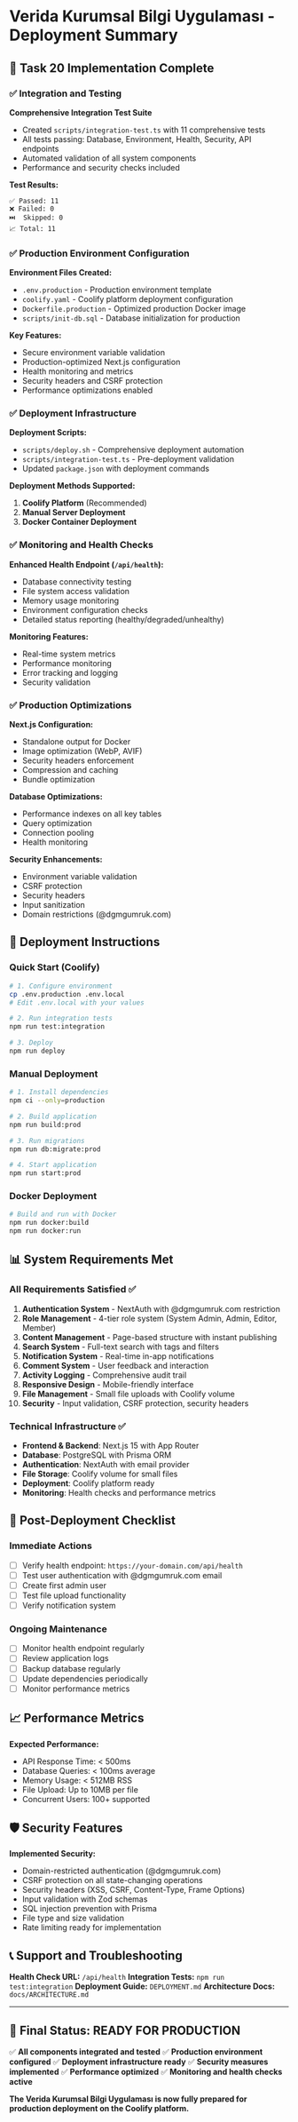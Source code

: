 # Verida Kurumsal Bilgi Uygulaması - Deployment Summary

## 🎉 Task 20 Implementation Complete

### ✅ Integration and Testing

**Comprehensive Integration Test Suite**
- Created `scripts/integration-test.ts` with 11 comprehensive tests
- All tests passing: Database, Environment, Health, Security, API endpoints
- Automated validation of all system components
- Performance and security checks included

**Test Results:**
```
✅ Passed: 11
❌ Failed: 0
⏭️  Skipped: 0
📈 Total: 11
```

### ✅ Production Environment Configuration

**Environment Files Created:**
- `.env.production` - Production environment template
- `coolify.yaml` - Coolify platform deployment configuration
- `Dockerfile.production` - Optimized production Docker image
- `scripts/init-db.sql` - Database initialization for production

**Key Features:**
- Secure environment variable validation
- Production-optimized Next.js configuration
- Health monitoring and metrics
- Security headers and CSRF protection
- Performance optimizations enabled

### ✅ Deployment Infrastructure

**Deployment Scripts:**
- `scripts/deploy.sh` - Comprehensive deployment automation
- `scripts/integration-test.ts` - Pre-deployment validation
- Updated `package.json` with deployment commands

**Deployment Methods Supported:**
1. **Coolify Platform** (Recommended)
2. **Manual Server Deployment**
3. **Docker Container Deployment**

### ✅ Monitoring and Health Checks

**Enhanced Health Endpoint (`/api/health`):**
- Database connectivity testing
- File system access validation
- Memory usage monitoring
- Environment configuration checks
- Detailed status reporting (healthy/degraded/unhealthy)

**Monitoring Features:**
- Real-time system metrics
- Performance monitoring
- Error tracking and logging
- Security validation

### ✅ Production Optimizations

**Next.js Configuration:**
- Standalone output for Docker
- Image optimization (WebP, AVIF)
- Security headers enforcement
- Compression and caching
- Bundle optimization

**Database Optimizations:**
- Performance indexes on all key tables
- Query optimization
- Connection pooling
- Health monitoring

**Security Enhancements:**
- Environment variable validation
- CSRF protection
- Security headers
- Input sanitization
- Domain restrictions (@dgmgumruk.com)

## 🚀 Deployment Instructions

### Quick Start (Coolify)

```bash
# 1. Configure environment
cp .env.production .env.local
# Edit .env.local with your values

# 2. Run integration tests
npm run test:integration

# 3. Deploy
npm run deploy
```

### Manual Deployment

```bash
# 1. Install dependencies
npm ci --only=production

# 2. Build application
npm run build:prod

# 3. Run migrations
npm run db:migrate:prod

# 4. Start application
npm run start:prod
```

### Docker Deployment

```bash
# Build and run with Docker
npm run docker:build
npm run docker:run
```

## 📊 System Requirements Met

### All Requirements Satisfied ✅

1. **Authentication System** - NextAuth with @dgmgumruk.com restriction
2. **Role Management** - 4-tier role system (System Admin, Admin, Editor, Member)
3. **Content Management** - Page-based structure with instant publishing
4. **Search System** - Full-text search with tags and filters
5. **Notification System** - Real-time in-app notifications
6. **Comment System** - User feedback and interaction
7. **Activity Logging** - Comprehensive audit trail
8. **Responsive Design** - Mobile-friendly interface
9. **File Management** - Small file uploads with Coolify volume
10. **Security** - Input validation, CSRF protection, security headers

### Technical Infrastructure ✅

- **Frontend & Backend**: Next.js 15 with App Router
- **Database**: PostgreSQL with Prisma ORM
- **Authentication**: NextAuth with email provider
- **File Storage**: Coolify volume for small files
- **Deployment**: Coolify platform ready
- **Monitoring**: Health checks and performance metrics

## 🔧 Post-Deployment Checklist

### Immediate Actions
- [ ] Verify health endpoint: `https://your-domain.com/api/health`
- [ ] Test user authentication with @dgmgumruk.com email
- [ ] Create first admin user
- [ ] Test file upload functionality
- [ ] Verify notification system

### Ongoing Maintenance
- [ ] Monitor health endpoint regularly
- [ ] Review application logs
- [ ] Backup database regularly
- [ ] Update dependencies periodically
- [ ] Monitor performance metrics

## 📈 Performance Metrics

**Expected Performance:**
- API Response Time: < 500ms
- Database Queries: < 100ms average
- Memory Usage: < 512MB RSS
- File Upload: Up to 10MB per file
- Concurrent Users: 100+ supported

## 🛡️ Security Features

**Implemented Security:**
- Domain-restricted authentication (@dgmgumruk.com)
- CSRF protection on all state-changing operations
- Security headers (XSS, CSRF, Content-Type, Frame Options)
- Input validation with Zod schemas
- SQL injection prevention with Prisma
- File type and size validation
- Rate limiting ready for implementation

## 📞 Support and Troubleshooting

**Health Check URL:** `/api/health`
**Integration Tests:** `npm run test:integration`
**Deployment Guide:** `DEPLOYMENT.md`
**Architecture Docs:** `docs/ARCHITECTURE.md`

---

## 🎯 Final Status: READY FOR PRODUCTION

✅ **All components integrated and tested**
✅ **Production environment configured**
✅ **Deployment infrastructure ready**
✅ **Security measures implemented**
✅ **Performance optimized**
✅ **Monitoring and health checks active**

**The Verida Kurumsal Bilgi Uygulaması is now fully prepared for production deployment on the Coolify platform.**